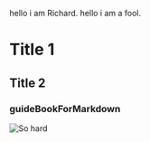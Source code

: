 hello i am Richard.
hello i am a fool.
# Title 1 #
## Title 2 ##
### guideBookForMarkdown ###

![So hard](https://github.com/shiep18/EIS2020/blob/master/markdowncheatsheet.JPG)
